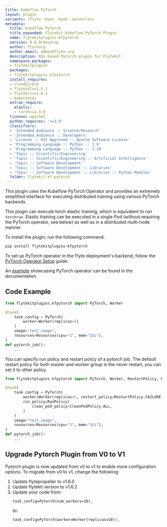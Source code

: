 ```yaml
---
title: Kubeflow PyTorch
layout: plugin
variants: +flyte -byoc -byok -serverless
metadata:
  title: Kubeflow PyTorch
  title_expanded: Flytekit Kubeflow PyTorch Plugin
  name: flytekitplugins-kfpytorch
  version: 0.0.0+develop
  author: flyteorg
  author_email: admin@flyte.org
  description: K8s based Pytorch plugin for Flytekit
  namespace_packages:
  - flytekitplugins
  packages:
  - flytekitplugins.kfpytorch
  install_requires:
  - cloudpickle
  - flyteidl>=1.5.1
  - flytekit>=1.6.1
  - kubernetes
  extras_require:
    elastic:
    - torch>=1.9.0
  license: apache2
  python_requires: '>=3.9'
  classifiers:
  - 'Intended Audience :: Science/Research'
  - 'Intended Audience :: Developers'
  - 'License :: OSI Approved :: Apache Software License'
  - 'Programming Language :: Python :: 3.9'
  - 'Programming Language :: Python :: 3.10'
  - 'Topic :: Scientific/Engineering'
  - 'Topic :: Scientific/Engineering :: Artificial Intelligence'
  - 'Topic :: Software Development'
  - 'Topic :: Software Development :: Libraries'
  - 'Topic :: Software Development :: Libraries :: Python Modules'
  folder: flytekit-kf-pytorch
---
```



This plugin uses the Kubeflow PyTorch Operator and provides an extremely simplified interface for executing distributed training using various PyTorch backends.

This plugin can execute torch elastic training, which is equivalent to run `torchrun`. Elastic training can be executed
in a single Pod (without requiring the PyTorch operator, see below) as well as in a distributed multi-node manner.

To install the plugin, run the following command:

```bash
pip install flytekitplugins-kfpytorch
```

To set up PyTorch operator in the Flyte deployment's backend, follow the [PyTorch Operator Setup](https://docs.flyte.org/en/latest/flytesnacks/examples/kfpytorch_plugin/index.html) guide.

An [example](https://docs.flyte.org/en/latest/flytesnacks/examples/mnist_classifier/index.html#mnist-classifier-training) showcasing PyTorch operator can be found in the documentation.

## Code Example
```python
from flytekitplugins.kfpytorch import PyTorch, Worker

@task(
    task_config = PyTorch(
        worker=Worker(replicas=5)
    )
    image="test_image",
    resources=Resources(cpu="1", mem="1Gi"),
)
def pytorch_job():
    ...
```

You can specify run policy and restart policy of a pytorch job. The default restart policy for both master and worker group is the never restart,
you can set it to other policy.
```python
from flytekitplugins.kfpytorch import PyTorch, Worker, RestartPolicy, RunPolicy

@task(
    task_config = PyTorch(
        worker=Worker(replicas=5, restart_policy=RestartPolicy.FAILURE),
        run_policy=RunPolicy(
            clean_pod_policy=CleanPodPolicy.ALL,
        )
    )
    image="test_image",
    resources=Resources(cpu="1", mem="1Gi"),
)
def pytorch_job():
    ...
```

## Upgrade Pytorch Plugin from V0 to V1
Pytorch plugin is now updated from v0 to v1 to enable more configuration options.
To migrate from v0 to v1, change the following:
1. Update flytepropeller to v1.6.0
2. Update flytekit version to v1.6.2
3. Update your code from:
    ```
    task_config=Pytorch(num_workers=10),
    ```
    to:
    ```
    task_config=PyTorch(worker=Worker(replicas=10)),
    ```
